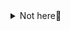 <details>
<summary>Not here👀</summary>
        
- [C. Keshi Is Throwing a Party](https://codeforces.com/contest/1610/problem/C)
  
- [C. Chat Ban](https://codeforces.com/contest/1612/problem/C)
  
- [C. Poisoned Dagger](https://codeforces.com/contest/1613/problem/C)
        
- [C. Balanced Stone Heaps](https://codeforces.com/problemset/problem/1623/C)

</details>
